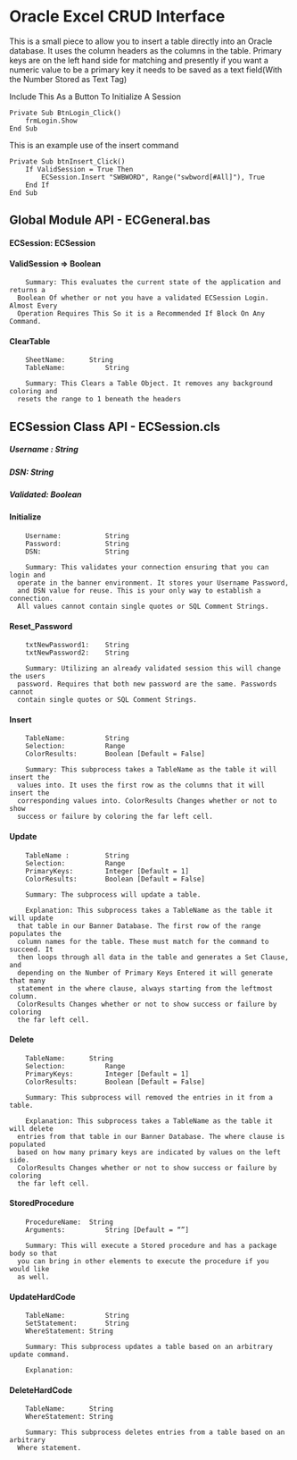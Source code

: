 # Oracle Excel CRUD Interface

This is a small piece to allow you to insert a table directly into an Oracle database. It uses the column headers as the columns in the table. Primary keys are on the left hand side for matching and presently if you want a numeric value to be a primary key it needs to be saved as a text field(With the Number Stored as Text Tag)

Include This As a Button To Initialize A Session
```VBA
Private Sub BtnLogin_Click()
    frmLogin.Show
End Sub
```

This is an example use of the insert command
```VBA
Private Sub btnInsert_Click()
    If ValidSession = True Then
        ECSession.Insert "SWBWORD", Range("swbword[#All]"), True
    End If
End Sub
```

## Global Module API - ECGeneral.bas
#### ECSession:				ECSession

#### ValidSession	 => 		Boolean			
```
	Summary: This evaluates the current state of the application and returns a   
  Boolean Of whether or not you have a validated ECSession Login. Almost Every  
  Operation Requires This So it is a Recommended If Block On Any Command.  
```

#### ClearTable
```
	SheetName:		String
	TableName:			String

	Summary: This Clears a Table Object. It removes any background coloring and 
  resets the range to 1 beneath the headers
```

## ECSession Class API - ECSession.cls

##### Username : 			String
##### DSN:					String
##### Validated:				Boolean

#### Initialize
```
	Username:			String
	Password:			String
	DSN:				String
	
	Summary: This validates your connection ensuring that you can login and 
  operate in the banner environment. It stores your Username Password, 
  and DSN value for reuse. This is your only way to establish a connection.
  All values cannot contain single quotes or SQL Comment Strings.
```
#### Reset_Password
```
	txtNewPassword1: 	String
	txtNewPassword2:	String

	Summary: Utilizing an already validated session this will change the users 
  password. Requires that both new password are the same. Passwords cannot 
  contain single quotes or SQL Comment Strings.
```
#### Insert
```
	TableName:			String
	Selection:			Range
	ColorResults:		Boolean [Default = False]

	Summary: This subprocess takes a TableName as the table it will insert the 
  values into. It uses the first row as the columns that it will insert the 
  corresponding values into. ColorResults Changes whether or not to show 
  success or failure by coloring the far left cell.
```
#### Update
```
	TableName : 		String
	Selection: 			Range
	PrimaryKeys:		Integer [Default = 1]
	ColorResults:		Boolean [Default = False]

	Summary: The subprocess will update a table.

	Explanation: This subprocess takes a TableName as the table it will update 
  that table in our Banner Database. The first row of the range populates the
  column names for the table. These must match for the command to succeed. It
  then loops through all data in the table and generates a Set Clause, and 
  depending on the Number of Primary Keys Entered it will generate that many
  statement in the where clause, always starting from the leftmost column. 
  ColorResults Changes whether or not to show success or failure by coloring 
  the far left cell.
```
#### Delete
```
	TableName: 		String
	Selection:			Range
	PrimaryKeys:		Integer [Default = 1]
	ColorResults:		Boolean [Default = False]

	Summary: This subprocess will removed the entries in it from a table.

	Explanation: This subprocess takes a TableName as the table it will delete  
  entries from that table in our Banner Database. The where clause is populated  
  based on how many primary keys are indicated by values on the left side.   
  ColorResults Changes whether or not to show success or failure by coloring  
  the far left cell.  
```
#### StoredProcedure
```
	ProcedureName:	String
	Arguments:			String [Default = “”]

	Summary: This will execute a Stored procedure and has a package body so that 
  you can bring in other elements to execute the procedure if you would like 
  as well.
```
#### UpdateHardCode
```
	TableName:			String
	SetStatement:		String
	WhereStatement:	String

	Summary: This subprocess updates a table based on an arbitrary update command. 

	Explanation: 
```
#### DeleteHardCode
```
	TableName: 		String
	WhereStatement:	String

	Summary: This subprocess deletes entries from a table based on an arbitrary 
  Where statement.
```
